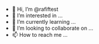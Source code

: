 - 👋 Hi, I’m @rafiftest
- 👀 I’m interested in ...
- 🌱 I’m currently learning ...
- 💞️ I’m looking to collaborate on ...
- 📫 How to reach me ...

<!---
rafiftest/rafiftest is a ✨ special ✨ repository because its `README.md` (this file) appears on your GitHub profile.
You can click the Preview link to take a look at your changes.
--->
